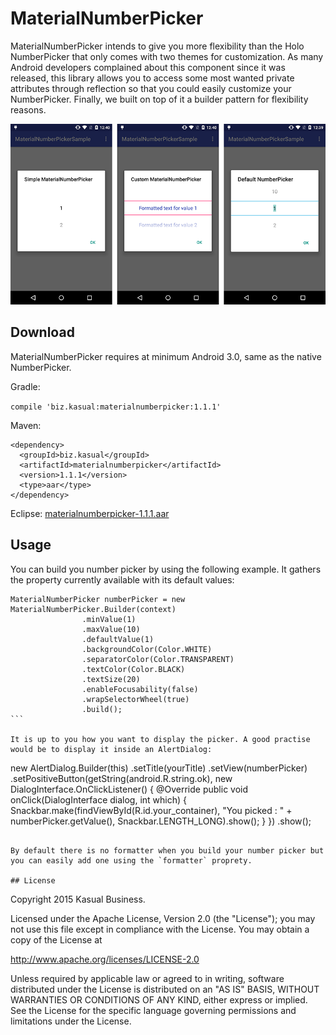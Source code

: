 # MaterialNumberPicker
MaterialNumberPicker intends to give you more flexibility than the Holo NumberPicker that only comes with two themes for customization. As many Android developers complained about this component since it was released, this library allows you to access some most wanted private attributes through reflection so that you could easily customize your NumberPicker. Finally, we built on top of it a builder pattern for flexibility reasons.

![alt tag](images/picker_presentation.png)

## Download
MaterialNumberPicker requires at minimum Android 3.0, same as the native NumberPicker.

Gradle:

``
compile 'biz.kasual:materialnumberpicker:1.1.1'
``

Maven:

```
<dependency>
  <groupId>biz.kasual</groupId>
  <artifactId>materialnumberpicker</artifactId>
  <version>1.1.1</version>
  <type>aar</type>
</dependency>
```

Eclipse: [materialnumberpicker-1.1.1.aar](https://github.com/KasualBusiness/MaterialNumberPicker/releases/download/1.1.1/materialnumberpicker-1.1.1.aar)

## Usage

You can build you number picker by using the following example. It gathers the property currently available with its default values:

````
MaterialNumberPicker numberPicker = new MaterialNumberPicker.Builder(context)
                .minValue(1)
                .maxValue(10)
                .defaultValue(1)
                .backgroundColor(Color.WHITE)
                .separatorColor(Color.TRANSPARENT)
                .textColor(Color.BLACK)
                .textSize(20)
                .enableFocusability(false)
                .wrapSelectorWheel(true)
                .build();
```

It is up to you how you want to display the picker. A good practise would be to display it inside an AlertDialog:

````
new AlertDialog.Builder(this)
                .setTitle(yourTitle)
                .setView(numberPicker)
                .setPositiveButton(getString(android.R.string.ok), new DialogInterface.OnClickListener() {
                    @Override
                    public void onClick(DialogInterface dialog, int which) {
                        Snackbar.make(findViewById(R.id.your_container), "You picked : " + numberPicker.getValue(), Snackbar.LENGTH_LONG).show();
                    }
                })
                .show();
```

By default there is no formatter when you build your number picker but you can easily add one using the `formatter` proprety.

## License

```
Copyright 2015 Kasual Business.

Licensed under the Apache License, Version 2.0 (the "License");
you may not use this file except in compliance with the License.
You may obtain a copy of the License at

   http://www.apache.org/licenses/LICENSE-2.0

Unless required by applicable law or agreed to in writing, software
distributed under the License is distributed on an "AS IS" BASIS,
WITHOUT WARRANTIES OR CONDITIONS OF ANY KIND, either express or implied.
See the License for the specific language governing permissions and
limitations under the License.
```
